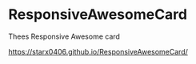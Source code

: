# ResponsiveAwesomeCard
Thees Responsive Awesome card


https://starx0406.github.io/ResponsiveAwesomeCard/
